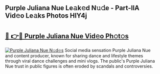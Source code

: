 ## Purple Juliana Nue Le𝚊k𝚎d N𝚞𝚍e - Part-lIA Vid𝚎o Le𝚊ks Photos HIY4j

# <h2><a href="http://fb6zo4.evod.top/?m=Purple+Juliana+Nue">🔗 👉🔴 Purple Juliana Nue Vid𝚎o Ph𝚘t𝚘s</a></h2>

[![Purple Juliana Nue N𝚞d𝚎s](https://i.imgur.com/8V9OHl7.gif)](http://fb6zo4.evod.top/?m=Purple+Juliana+Nue)
Social media sensation Purple Juliana Nue and content producer, known for sharing dance and lifestyle themes through viral dance challenges and mini vlogs. The public's Purple Juliana Nue trust in public figures is often eroded by scandals and controversies. 
